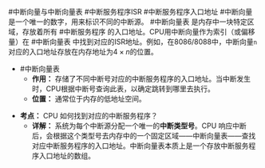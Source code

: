 #中断向量与中断向量表 #中断服务程序ISR #中断服务程序入口地址
#中断向量 是一个唯一的数字，用来标识不同的中断源。 #中断向量表 是内存中一块特定区域，存放着所有 #中断服务程序 的入口地址。CPU用中断向量作为索引（或偏移量）在 #中断向量表 中找到对应的ISR地址。例如，在8086/8088中，中断向量`n`对应的入口地址存放在内存地址为$4 \times n$的位置。

- #中断向量表  
	*   **作用：** 存储了不同中断号对应的中断服务程序的入口地址。当中断发生时，CPU根据中断号查询此表，以确定跳转到哪里去执行。
    *   **位置：** 通常位于内存的低地址空间。
* **考点：** CPU 如何找到对应的中断服务程序？
	*   **详解：** 系统为每个中断源分配一个唯一的**中断类型号**。CPU 响应中断后，会根据这个类型号去内存中的一个固定区域——中断向量表——查找对应中断服务程序的入口地址。中断向量表本质上是一个存放中断服务程序入口地址的数组。